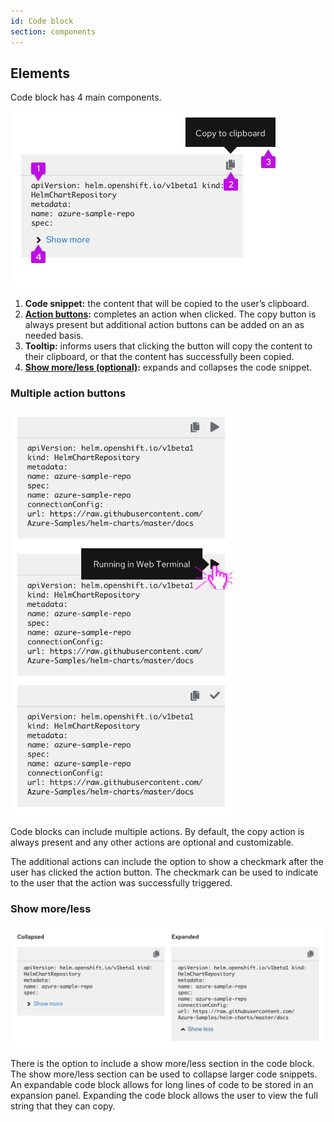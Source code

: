 ```yaml
---
id: Code block
section: components
---
```


## Elements
Code block has 4 main components.

<img src="./img/code-block-structure.png" alt="Elements of the code block component" width="441"/>

1. **Code snippet:**  the content that will be copied to the user’s clipboard.
2. **[Action buttons](#multiple-action-buttons):** completes an action when clicked. The copy button is always present but additional action buttons can be added on an as needed basis.
3. **Tooltip:** informs users that clicking the button will copy the content to their clipboard, or that the content has successfully been copied.
4. **[Show more/less (optional)](#show-moreless):** expands and collapses the code snippet.

### Multiple action buttons

<img src="./img/code-block-multiple-actions.png" alt="Code block with multiple actions" width="355"/>

Code blocks can include multiple actions. By default, the copy action is always present and any other actions are optional and customizable.

The additional actions can include the option to show a checkmark after the user has clicked the action button. The checkmark can be used to indicate to the user that the action was successfully triggered.

### Show more/less

<img src="./img/code-block-collapsed-expanded.png" alt="Expanded and collapsed code block" width="758"/>

There is the option to include a show more/less section in the code block. The show more/less section can be used to collapse larger code snippets. An expandable code block allows for long lines of code to be stored in an expansion panel. Expanding the code block allows the user to view the full string that they can copy.
